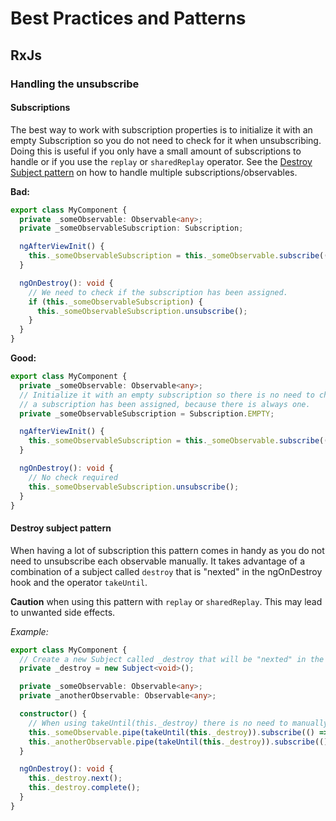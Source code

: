# Best Practices and Patterns

## RxJs

### Handling the unsubscribe

#### Subscriptions

The best way to work with subscription properties is to initialize it with an
empty Subscription so you do not need to check for it when unsubscribing. Doing
this is useful if you only have a small amount of subscriptions to handle or if
you use the `replay` or `sharedReplay` operator. See the
[Destroy Subject pattern](#destroy-subject-pattern) on how to handle multiple
subscriptions/observables.

**Bad:**

```ts
export class MyComponent {
  private _someObservable: Observable<any>;
  private _someObservableSubscription: Subscription;

  ngAfterViewInit() {
    this._someObservableSubscription = this._someObservable.subscribe(() => /* some code */);
  }

  ngOnDestroy(): void {
    // We need to check if the subscription has been assigned.
    if (this._someObservableSubscription) {
      this._someObservableSubscription.unsubscribe();
    }
  }
}
```

**Good:**

```ts
export class MyComponent {
  private _someObservable: Observable<any>;
  // Initialize it with an empty subscription so there is no need to check whether
  // a subscription has been assigned, because there is always one.
  private _someObservableSubscription = Subscription.EMPTY;

  ngAfterViewInit() {
    this._someObservableSubscription = this._someObservable.subscribe(() => /* some code */);
  }

  ngOnDestroy(): void {
    // No check required
    this._someObservableSubscription.unsubscribe();
  }
}
```

#### Destroy subject pattern

When having a lot of subscription this pattern comes in handy as you do not need
to unsubscribe each observable manually. It takes advantage of a combination of
a subject called `destroy` that is "nexted" in the ngOnDestroy hook and the
operator `takeUntil`.

**Caution** when using this pattern with `replay` or `sharedReplay`. This may
lead to unwanted side effects.

_Example:_

```ts
export class MyComponent {
  // Create a new Subject called _destroy that will be "nexted" in the ngOnDestroy hook.
  private _destroy = new Subject<void>();

  private _someObservable: Observable<any>;
  private _anotherObservable: Observable<any>;

  constructor() {
    // When using takeUntil(this._destroy) there is no need to manually unsubscribe.
    this._someObservable.pipe(takeUntil(this._destroy)).subscribe(() => /* some code */);
    this._anotherObservable.pipe(takeUntil(this._destroy)).subscribe(() => /* some code */);
  }

  ngOnDestroy(): void {
    this._destroy.next();
    this._destroy.complete();
  }
}
```
